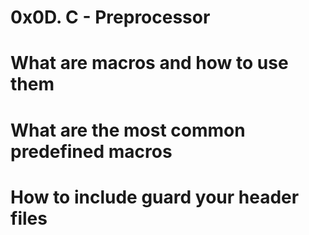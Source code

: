 # 0x0D. C - Preprocessor

#
# What are macros and how to use them
# What are the most common predefined macros
# How to include guard your header files

